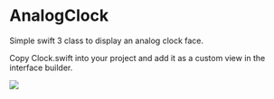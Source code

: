 # AnalogClock
Simple swift 3 class to display an analog clock face.

Copy Clock.swift into your project and add it as a custom view in the interface builder.

<img src="https://cloud.githubusercontent.com/assets/1047647/23912685/6231e896-08d8-11e7-8247-5af6e11047bb.png"/>
